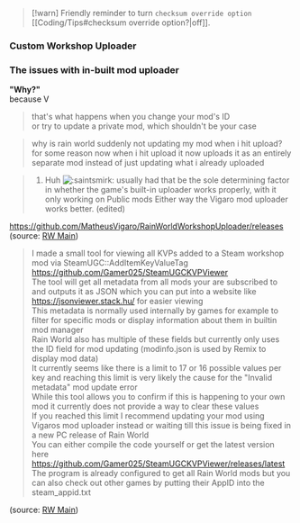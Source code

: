 > [!warn] Friendly reminder to turn `checksum override option` [[Coding/Tips#checksum override option?|off]].  
### Custom Workshop Uploader

### The issues with in-built mod uploader  
**"Why?"**  
 because V

> that's what happens when you change your mod's ID  
> or try to update a private mod, which shouldn't be your case

> why is rain world suddenly not updating my mod when i hit upload? for some reason now when i hit upload it now uploads it as an entirely separate mod instead of just updating what i already uploaded

> 1. Huh ![:saintsmirk:](https://cdn.discordapp.com/emojis/951914063720513596.webp?size=44) usually had that be the sole determining factor in whether the game's built-in uploader works properly, with it only working on Public mods Either way the Vigaro mod uploader works better. (edited)

https://github.com/MatheusVigaro/RainWorldWorkshopUploader/releases  
(source: [RW Main](https://discord.com/channels/291184728944410624/838185248981385256/1080334872364732526))

> I made a small tool for viewing all KVPs added to a Steam workshop mod via SteamUGC::AddItemKeyValueTag  
> https://github.com/Gamer025/SteamUGCKVPViewer  
> The tool will get all metadata from all mods your are subscribed to and outputs it as JSON which you can put into a website like https://jsonviewer.stack.hu/ for easier viewing  
> This metadata is normally used internally by games for example to filter for specific mods or display information about them in builtin mod manager   
> Rain World also has multiple of these fields but currently only uses the ID field for mod updating (modinfo.json is used by Remix to display mod data)  
> It currently seems like there is a limit to 17 or 16 possible values per key and reaching this limit is very likely the cause for the "Invalid metadata" mod update error  
> While this tool allows you to confirm if this is happening to your own mod it currently does not provide a way to clear these values  
> If you reached this limit I recommend updating your mod using Vigaros mod uploader instead or waiting till this issue is being fixed in a new PC release of Rain World  
> You can either compile the code yourself or get the latest version here https://github.com/Gamer025/SteamUGCKVPViewer/releases/latest  
> The program is already configured to get all Rain World mods but you can also check out other games by putting their AppID into the steam_appid.txt

(source: [RW Main](https://discord.com/channels/291184728944410624/838185248981385256/1147616659624964148))  
